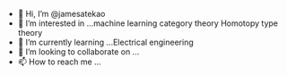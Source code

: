 - 👋 Hi, I’m @jamesatekao
- 👀 I’m interested in ...machine learning category theory Homotopy type theory 
- 🌱 I’m currently learning ...Electrical engineering 
- 💞️ I’m looking to collaborate on ...
- 📫 How to reach me ...

<!---
jamesatekao/jamesatekao is a ✨ special ✨ repository because its `README.md` (this file) appears on your GitHub profile.
You can click the Preview link to take a look at your changes.
--->
